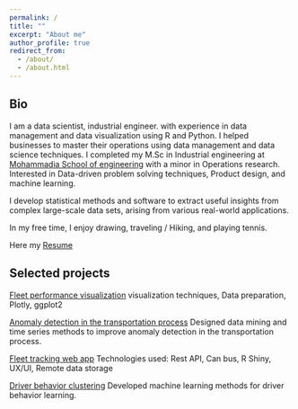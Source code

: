 ```yaml
---
permalink: /
title: ""
excerpt: "About me"
author_profile: true
redirect_from:
  - /about/
  - /about.html
---
```


## Bio

I am a data scientist, industrial engineer. with experience in data management and data visualization using R and Python.
I helped businesses to master their operations using data management and data science techniques.
I completed my M.Sc in Industrial engineering at [Mohammadia School of engineering](https://www.emi.ac.ma/) with a minor in Operations research.
Interested in Data-driven problem solving techniques, Product design, and machine learning.

I develop statistical methods and software to extract useful insights from complex large-scale data sets, arising from various real-world applications.

In my free time, I enjoy drawing, traveling / Hiking, and playing tennis.

Here my [Resume](https://hamzawhite.github.io/cv/)

## Selected projects

[Fleet performance visualization](https://www.rpubs.com/himl/fleet_performance_report)
visualization techniques, Data preparation, Plotly, ggplot2

[Anomaly detection in the transportation process](https://rpubs.com/himl/713598)
Designed data mining and time series methods to improve anomaly detection in the transportation process.

[Fleet tracking web app](https://rpubs.com/himl/724135)
Technologies used: Rest API, Can bus, R Shiny, UX/UI, Remote data storage

[Driver behavior clustering]()
Developed machine learning methods for driver behavior learning.

